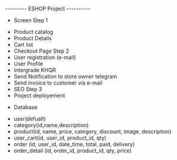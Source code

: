 --------- ESHOP Project ----------
+ Screen
 Step 1
 - Product catalog
 - Product Details
 - Cart list
 - Checkout Page
 Step 2
 - User registration (e-mail)
 - User Profile
 - Intergrade KHQR
 - Send Notification to store owner telegram
 - Send invoice to customer via e-mail
 - SEO
 Step 3
  - Project deployement

+ Database 
 - user(defualt)
 - category(id,name,description)
 - product(id, name, price, category, discount, image, description)
 - user_cart(id, user_id, product_id, qty) 
 - order (id, user_id, date_time, total, paid, delivery)
 - order_detail (id, order_id, product_id, qty, price)
